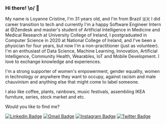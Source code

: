 <!--
<img align="right" width="500" height="500" src="https://github.com/loyannec/loyannec/blob/master/avatar.png" >
-->

### Hi there! \o/ 👋

My name is Loyanne Cristine, I'm 31 years old, and I'm from Brazil 🇧🇷   I did career transition to tech and currently I'm a happy Software Engineer Intern at @Zendesk and master's student of Artificial Intelligence in Medicine and Medical Research at University College of Ireland, I postgraduated in Computer Science in 2020 at National College of Ireland, and I've been a physician for four years, but now I'm a non-practitioner (just as volunteer). I'm an enthusiast of Data Science, Machine Learning, Innovation, Artificial Intelligence, Community Health, Wearables, IoT and Mobile Development. I love to exchange knowledge and experiences. 

I'm a strong supporter of women's empowerment, gender equality, women in technology or anywhere they want to occupy, against racism and male chauvinism and anything else that might come to label someone.

I also like coffee, plants, rainbows, music festivals, assembling IKEA furniture, series, stock market and etc.

Would you like to find me?

[![Linkedin Badge](https://img.shields.io/badge/-LinkedIn-blue?style=flat-square&logo=Linkedin&logoColor=white&link=https://www.linkedin.com/in/loyannec)](https://www.linkedin.com/in/loyannec)
[![Gmail Badge](https://img.shields.io/badge/-Gmail-c14438?style=flat-square&logo=Gmail&logoColor=white&link=mailto:loyanne.cristine@gmail.com)](mailto:loyanne.cristine@gmail.com)
[![Instagram Badge](https://img.shields.io/badge/medica_programadora-%23E4405F.svg?&style=flat-square&logo=instagram&logoColor=white)](https://www.instagram.com/medica_programadora/)
[![Twitter Badge](https://img.shields.io/badge/-Twitter-1ca0f1?style=flat-square&labelColor=1ca0f1&logo=twitter&logoColor=white&link=https://twitter.com/loyannec)](https://twitter.com/loyannec)


<!--
**loyannec/loyannec** is a ✨ _special_ ✨ repository because its `README.md` (this file) appears on your GitHub profile.

Here are some ideas to get you started:

- 🔭 I’m currently working on ...
- 🌱 I’m currently learning ...
- 👯 I’m looking to collaborate on ...
- 🤔 I’m looking for help with ...
- 💬 Ask me about ...
- 📫 How to reach me: ...
- 😄 Pronouns: ...
- ⚡ Fun fact: ...
-->
